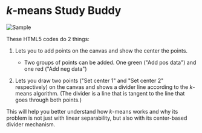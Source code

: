 # <i>k</i>-means Study Buddy

![Sample](./sample.png=898x455)

These HTML5 codes do 2 things:

1. Lets you to add points on the canvas and show the center the points.
   - Two groups of points can be added. One green ("Add pos data") and one red ("Add neg data")
      
2. Lets you draw two points ("Set center 1" and "Set center 2" respectively) on the canvas and shows a divider line according to the <I>k</I>-means algorithm. (The divider is a line that is tangent to the line that goes through both points.)


This will help you better understand how <i>k</i>-means works and why its problem is not just with linear separability, but also with its center-based divider mechanism.
